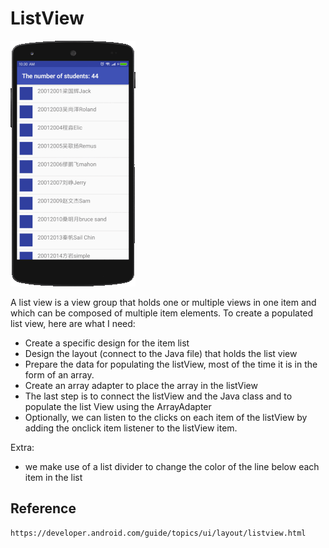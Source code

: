 # ListView

![ListView](display/demo.gif)


A list view is a view group that holds one or multiple views in one item and which can be composed of multiple item elements.
 To create a populated list view, here are what I need:

- Create a specific design for the item list
- Design the layout (connect to the Java file) that holds the list view
- Prepare the data for populating the listView, most of the time it is in the form of an array.
- Create an array adapter to place the array in the listView
- The last step is to connect the listView and the Java class and to populate the list View using the ArrayAdapter
- Optionally, we can listen to the clicks on each item of the listView by adding  the onclick item listener to the listView item.


Extra:
- we make use of a list divider to change the color of the line below each item in the list



## Reference
```
https://developer.android.com/guide/topics/ui/layout/listview.html
```